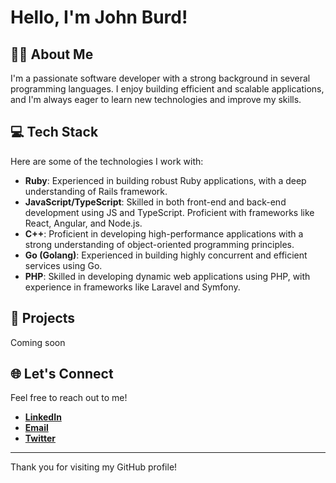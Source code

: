 # Hello, I'm John Burd!

## 👨‍💻 About Me
I'm a passionate software developer with a strong background in several programming languages. I enjoy building efficient and scalable applications, and I'm always eager to learn new technologies and improve my skills.

## 💻 Tech Stack
Here are some of the technologies I work with:

- **Ruby**: Experienced in building robust Ruby applications, with a deep understanding of Rails framework.
- **JavaScript/TypeScript**: Skilled in both front-end and back-end development using JS and TypeScript. Proficient with frameworks like React, Angular, and Node.js.
- **C++**: Proficient in developing high-performance applications with a strong understanding of object-oriented programming principles.
- **Go (Golang)**: Experienced in building highly concurrent and efficient services using Go.
- **PHP**: Skilled in developing dynamic web applications using PHP, with experience in frameworks like Laravel and Symfony.

## 🚀 Projects
Coming soon

## 🌐 Let's Connect
Feel free to reach out to me!

- [**LinkedIn**](https://www.linkedin.com/in/john-burd-7985b198/)
- [**Email**](jburd@silverburd.com)
- [**Twitter**](https://twitter.com/thejbburd)

---

Thank you for visiting my GitHub profile!
